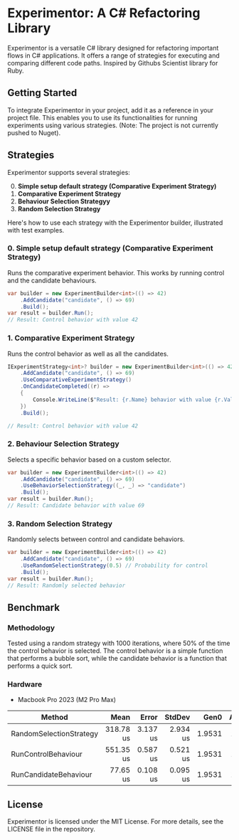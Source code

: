 # Experimentor: A C# Refactoring Library

Experimentor is a versatile C# library designed for refactoring important flows in C# applications. It offers a range of strategies for executing and comparing different code paths. Inspired by Githubs Scientist library for Ruby.

## Getting Started

To integrate Experimentor in your project, add it as a reference in your project file. This enables you to use its functionalities for running experiments using various strategies. (Note: The project is not currently pushed to Nuget). 

## Strategies

Experimentor supports several strategies:

0. **Simple setup default strategy (Comparative Experiment Strategy)**
1. **Comparative Experiment Strategy**
2. **Behaviour Selection Strategyy**
3. **Random Selection Strategy**

Here's how to use each strategy with the Experimentor builder, illustrated with test examples.

### 0. Simple setup default strategy (Comparative Experiment Strategy)

Runs the comparative experiment behavior. This works by running control and the candidate behaviours.

```csharp
var builder = new ExperimentBuilder<int>(() => 42)
    .AddCandidate("candidate", () => 69)
    .Build();
var result = builder.Run();
// Result: Control behavior with value 42
```

### 1. Comparative Experiment Strategy

Runs the control behavior as well as all the candidates.

```csharp
IExperimentStrategy<int>? builder = new ExperimentBuilder<int>(() => 42)
    .AddCandidate("candidate", () => 69)
    .UseComparativeExperimentStrategy()
    .OnCandidateCompleted((r) =>
    {
        Console.WriteLine($"Result: {r.Name} behavior with value {r.Value}");
    })
    .Build();

// Result: Control behavior with value 42
```

### 2. Behaviour Selection Strategy

Selects a specific behavior based on a custom selector.

```csharp
var builder = new ExperimentBuilder<int>(() => 42)
    .AddCandidate("candidate", () => 69)
    .UseBehaviorSelectionStrategy((_, _) => "candidate")
    .Build();
var result = builder.Run();
// Result: Candidate behavior with value 69
```

### 3. Random Selection Strategy

Randomly selects between control and candidate behaviors.

```csharp
var builder = new ExperimentBuilder<int>(() => 42)
    .AddCandidate("candidate", () => 69)
    .UseRandomSelectionStrategy(0.5) // Probability for control
    .Build();
var result = builder.Run();
// Result: Randomly selected behavior
```


## Benchmark

### Methodology

Tested using a random strategy with 1000 iterations, where 50% of the time the control behavior is selected.
The control behavior is a simple function that performs a bubble sort, while the candidate behavior is a function that performs a quick sort.

### Hardware
* Macbook Pro 2023 (M2 Pro Max)

| Method                  | Mean      | Error    | StdDev   | Gen0   | Allocated |
|------------------------ |----------:|---------:|---------:|-------:|----------:|
| RandomSelectionStrategy | 318.78 us | 3.137 us | 2.934 us | 1.9531 |  16.59 KB |
| RunControlBehaviour     | 551.35 us | 0.587 us | 0.521 us | 1.9531 |  16.09 KB |
| RunCandidateBehaviour   |  77.65 us | 0.108 us | 0.095 us | 1.9531 |  16.09 KB |


## License

Experimentor is licensed under the MIT License. For more details, see the LICENSE file in the repository.
